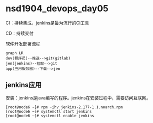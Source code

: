 # nsd1904_devops_day05

CI：持续集成，jenkins是最为流行的CI工具

CD：持续交付

软件开发部署流程

```mermaid
graph LR
dev(程序员)--推送-->git(gitlab)
jen(jenkins)--拉取-->git
app(应用服务器)--下载-->jen
```

## jenkins应用

安装：jenkins是java编写的程序。jenkins在安装过程中，需要访问互联网。

```shell
[root@node6 ~]# rpm -ihv jenkins-2.177-1.1.noarch.rpm 
[root@node6 ~]# systemctl start jenkins
[root@node6 ~]# systemctl enable jenkins
```



























